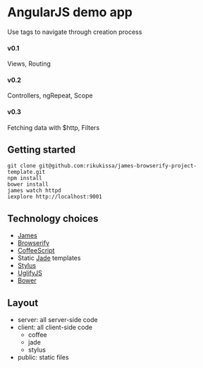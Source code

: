 # AngularJS demo app
Use tags to navigate through creation process
#### v0.1
Views, Routing
#### v0.2
Controllers, ngRepeat, Scope
#### v0.3
Fetching data with $http, Filters

## Getting started
    git clone git@github.com:rikukissa/james-browserify-project-template.git
    npm install
    bower install
    james watch httpd
    iexplore http://localhost:9001

## Technology choices

* [James](https://github.com/leonidas/james.js)
* [Browserify](https://github.com/substack/node-browserify)
* [CoffeeScript](https://github.com/jashkenas/coffee-script)
* Static [Jade](https://github.com/visionmedia/jade) templates
* [Stylus](https://github.com/learnboost/stylus)
* [UglifyJS](https://github.com/mishoo/UglifyJS2)
* [Bower](http://bower.io/)

## Layout

* server: all server-side code
* client: all client-side code
  * coffee
  * jade
  * stylus
* public: static files
